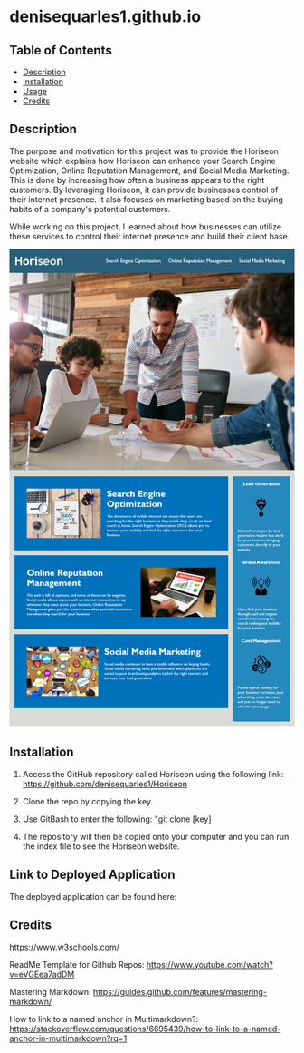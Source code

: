# denisequarles1.github.io

## Table of Contents
* [Description](#description)
* [Installation](#installation)
* [Usage](#usage)
* [Credits](#credits)

## Description
The purpose and motivation for this project was to provide the Horiseon website which explains how Horiseon can enhance your Search Engine Optimization, Online Reputation Management, and Social Media Marketing. <br>
This is done by increasing how often a business appears to the right customers. By leveraging Horiseon, it can provide businesses control of their internet presence. 
It also focuses on marketing based on the buying habits of a company's potential customers.<br> 

 While working on this project, I learned about how businesses can utilize these services to control their internet presence and build their client base. <br>
 
 <img src="Website Screenshot.png"> 
 

## Installation
1. Access the GitHub repository called Horiseon using the following link: https://github.com/denisequarles1/Horiseon


2. Clone the repo by copying the key.

3. Use GitBash to enter the following: "git clone [key]

4. The repository will then be copied onto your computer and you can run the index file to see the Horiseon website.

## Link to Deployed Application
The deployed application can be found here: 


## Credits
https://www.w3schools.com/

ReadMe Template for Github Repos: https://www.youtube.com/watch?v=eVGEea7adDM

Mastering Markdown: https://guides.github.com/features/mastering-markdown/

How to link to a named anchor in Multimarkdown?:
https://stackoverflow.com/questions/6695439/how-to-link-to-a-named-anchor-in-multimarkdown?rq=1







